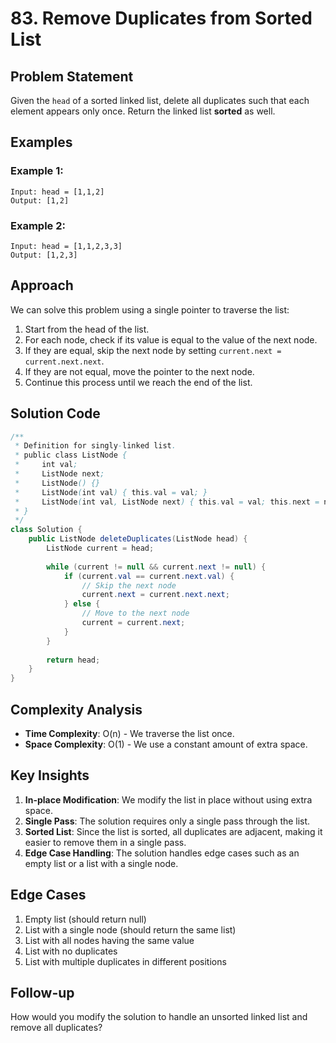 # 83. Remove Duplicates from Sorted List

## Problem Statement
Given the `head` of a sorted linked list, delete all duplicates such that each element appears only once. Return the linked list **sorted** as well.

## Examples

### Example 1:
```
Input: head = [1,1,2]
Output: [1,2]
```

### Example 2:
```
Input: head = [1,1,2,3,3]
Output: [1,2,3]
```

## Approach
We can solve this problem using a single pointer to traverse the list:
1. Start from the head of the list.
2. For each node, check if its value is equal to the value of the next node.
3. If they are equal, skip the next node by setting `current.next = current.next.next`.
4. If they are not equal, move the pointer to the next node.
5. Continue this process until we reach the end of the list.

## Solution Code
```java
/**
 * Definition for singly-linked list.
 * public class ListNode {
 *     int val;
 *     ListNode next;
 *     ListNode() {}
 *     ListNode(int val) { this.val = val; }
 *     ListNode(int val, ListNode next) { this.val = val; this.next = next; }
 * }
 */
class Solution {
    public ListNode deleteDuplicates(ListNode head) {
        ListNode current = head;
        
        while (current != null && current.next != null) {
            if (current.val == current.next.val) {
                // Skip the next node
                current.next = current.next.next;
            } else {
                // Move to the next node
                current = current.next;
            }
        }
        
        return head;
    }
}
```

## Complexity Analysis
- **Time Complexity**: O(n) - We traverse the list once.
- **Space Complexity**: O(1) - We use a constant amount of extra space.

## Key Insights
1. **In-place Modification**: We modify the list in place without using extra space.
2. **Single Pass**: The solution requires only a single pass through the list.
3. **Sorted List**: Since the list is sorted, all duplicates are adjacent, making it easier to remove them in a single pass.
4. **Edge Case Handling**: The solution handles edge cases such as an empty list or a list with a single node.

## Edge Cases
1. Empty list (should return null)
2. List with a single node (should return the same list)
3. List with all nodes having the same value
4. List with no duplicates
5. List with multiple duplicates in different positions

## Follow-up
How would you modify the solution to handle an unsorted linked list and remove all duplicates?